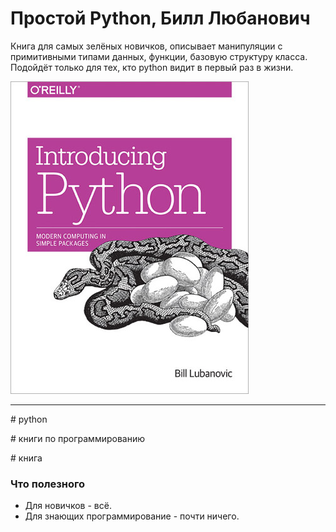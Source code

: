 # Простой Python, Билл Любанович

Книга для самых зелёных новичков, описывает манипуляции с примитивными типами данных, функции, базовую структуру класса. Подойдёт только для тех, кто python видит в первый раз в жизни. 

![2020-07-12_introducing_python](./2020-07-12_introducing_python.jpg)

---

\# python

\# книги по программированию

\# книга

### Что полезного

* Для новичков - всё.
* Для знающих программирование - почти ничего.